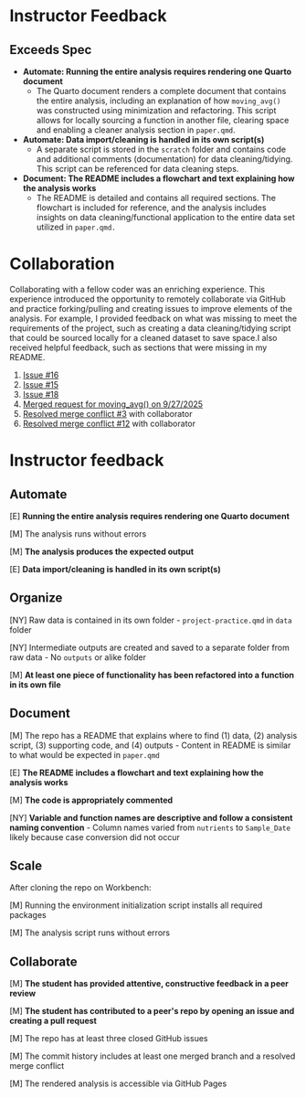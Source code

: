 # Instructor Feedback

## Exceeds Spec

-   **Automate: Running the entire analysis requires rendering one Quarto document**
    -   The Quarto document renders a complete document that contains the entire analysis, including an explanation of how `moving_avg()` was constructed using minimization and refactoring. This script allows for locally sourcing a function in another file, clearing space and enabling a cleaner analysis section in `paper.qmd`.
-   **Automate: Data import/cleaning is handled in its own script(s)**
    -   A separate script is stored in the `scratch` folder and contains code and additional comments (documentation) for data cleaning/tidying. This script can be referenced for data cleaning steps.
-   **Document: The README includes a flowchart and text explaining how the analysis works**
    -   The README is detailed and contains all required sections. The flowchart is included for reference, and the analysis includes insights on data cleaning/functional application to the entire data set utilized in `paper.qmd.`

# Collaboration

Collaborating with a fellow coder was an enriching experience. This experience introduced the opportunity to remotely collaborate via GitHub and practice forking/pulling and creating issues to improve elements of the analysis. For example, I provided feedback on what was missing to meet the requirements of the project, such as creating a data cleaning/tidying script that could be sourced locally for a cleaned dataset to save space.I also received helpful feedback, such as sections that were missing in my README.

1.  [Issue #16](https://github.com/vedikaS-byte/Analytical-Workflows-Project-Practice/issues/16)
2.  [Issue #15](https://github.com/vedikaS-byte/Analytical-Workflows-Project-Practice/issues/15)
3.  [Issue #18](https://github.com/vedikaS-byte/Analytical-Workflows-Project-Practice/issues/18)
4.  [Merged request for moving_avg() on 9/27/2025](https://github.com/vedikaS-byte/Analytical-Workflows-Project-Practice/commit/741efcef9abc7892ad5c1f5aa38f5b2f848e989a)
5.  [Resolved merge conflict #3](https://github.com/vedikaS-byte/Analytical-Workflows-Project-Practice/pull/3) with collaborator
6.  [Resolved merge conflict #12](https://github.com/vedikaS-byte/Analytical-Workflows-Project-Practice/pull/12) with collaborator

# Instructor feedback

## Automate

[E] **Running the entire analysis requires rendering one Quarto document**

[M] The analysis runs without errors

[M] **The analysis produces the expected output**

[E] **Data import/cleaning is handled in its own script(s)**

## Organize

[NY] Raw data is contained in its own folder - `project-practice.qmd` in `data` folder

[NY] Intermediate outputs are created and saved to a separate folder from raw data - No `outputs` or alike folder

[M] **At least one piece of functionality has been refactored into a function in its own file**

## Document

[M] The repo has a README that explains where to find (1) data, (2) analysis script, (3) supporting code, and (4) outputs - Content in README is similar to what would be expected in `paper.qmd`

[E] **The README includes a flowchart and text explaining how the analysis works**

[M] **The code is appropriately commented**

[NY] **Variable and function names are descriptive and follow a consistent naming convention** - Column names varied from `nutrients` to `Sample_Date` likely because case conversion did not occur

## Scale

After cloning the repo on Workbench:

[M] Running the environment initialization script installs all required packages

[M] The analysis script runs without errors

## Collaborate

[M] **The student has provided attentive, constructive feedback in a peer review**

[M] **The student has contributed to a peer's repo by opening an issue and creating a pull request**

[M] The repo has at least three closed GitHub issues

[M] The commit history includes at least one merged branch and a resolved merge conflict

[M] The rendered analysis is accessible via GitHub Pages
